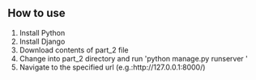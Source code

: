 <h2> How to use </h2>
<ol>
  <li> Install Python </li>
  <li> Install Django </li>
  <li> Download contents of part_2 file </li>
  <li> Change into part_2 directory and run 'python manage.py runserver <Portnumber>' </li>  
  <li> Navigate to the specified url (e.g.:http://127.0.0.1:8000/) </li>
</ol>
